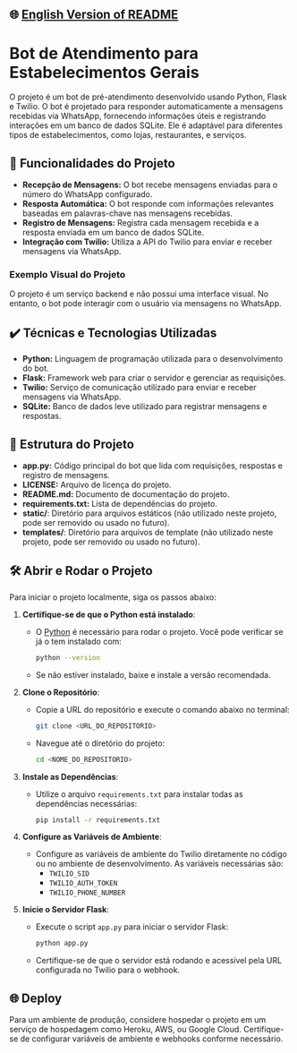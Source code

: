 ## 🌐 [English Version of README](README_EN.md)

# Bot de Atendimento para Estabelecimentos Gerais

O projeto é um bot de pré-atendimento desenvolvido usando Python, Flask e Twilio. O bot é projetado para responder automaticamente a mensagens recebidas via WhatsApp, fornecendo informações úteis e registrando interações em um banco de dados SQLite. Ele é adaptável para diferentes tipos de estabelecimentos, como lojas, restaurantes, e serviços.

## 🔨 Funcionalidades do Projeto

- **Recepção de Mensagens:** O bot recebe mensagens enviadas para o número do WhatsApp configurado.
- **Resposta Automática:** O bot responde com informações relevantes baseadas em palavras-chave nas mensagens recebidas.
- **Registro de Mensagens:** Registra cada mensagem recebida e a resposta enviada em um banco de dados SQLite.
- **Integração com Twilio:** Utiliza a API do Twilio para enviar e receber mensagens via WhatsApp.

### Exemplo Visual do Projeto

O projeto é um serviço backend e não possui uma interface visual. No entanto, o bot pode interagir com o usuário via mensagens no WhatsApp.

## ✔️ Técnicas e Tecnologias Utilizadas

- **Python:** Linguagem de programação utilizada para o desenvolvimento do bot.
- **Flask:** Framework web para criar o servidor e gerenciar as requisições.
- **Twilio:** Serviço de comunicação utilizado para enviar e receber mensagens via WhatsApp.
- **SQLite:** Banco de dados leve utilizado para registrar mensagens e respostas.

## 📁 Estrutura do Projeto

- **app.py:** Código principal do bot que lida com requisições, respostas e registro de mensagens.
- **LICENSE:** Arquivo de licença do projeto.
- **README.md:** Documento de documentação do projeto.
- **requirements.txt:** Lista de dependências do projeto.
- **static/**: Diretório para arquivos estáticos (não utilizado neste projeto, pode ser removido ou usado no futuro).
- **templates/**: Diretório para arquivos de template (não utilizado neste projeto, pode ser removido ou usado no futuro).

## 🛠️ Abrir e Rodar o Projeto

Para iniciar o projeto localmente, siga os passos abaixo:

1. **Certifique-se de que o Python está instalado**:
    - O [Python](https://www.python.org/) é necessário para rodar o projeto. Você pode verificar se já o tem instalado com:
      ```bash
      python --version
      ```
    - Se não estiver instalado, baixe e instale a versão recomendada.

2. **Clone o Repositório**:
    - Copie a URL do repositório e execute o comando abaixo no terminal:
      ```bash
      git clone <URL_DO_REPOSITORIO>
      ```
    - Navegue até o diretório do projeto:
      ```bash
      cd <NOME_DO_REPOSITORIO>
      ```

3. **Instale as Dependências**:
    - Utilize o arquivo `requirements.txt` para instalar todas as dependências necessárias:
      ```bash
      pip install -r requirements.txt
      ```

4. **Configure as Variáveis de Ambiente**:
    - Configure as variáveis de ambiente do Twilio diretamente no código ou no ambiente de desenvolvimento. As variáveis necessárias são:
        - `TWILIO_SID`
        - `TWILIO_AUTH_TOKEN`
        - `TWILIO_PHONE_NUMBER`

5. **Inicie o Servidor Flask**:
    - Execute o script `app.py` para iniciar o servidor Flask:
      ```bash
      python app.py
      ```

    - Certifique-se de que o servidor está rodando e acessível pela URL configurada no Twilio para o webhook.

## 🌐 Deploy

Para um ambiente de produção, considere hospedar o projeto em um serviço de hospedagem como Heroku, AWS, ou Google Cloud. Certifique-se de configurar variáveis de ambiente e webhooks conforme necessário.

